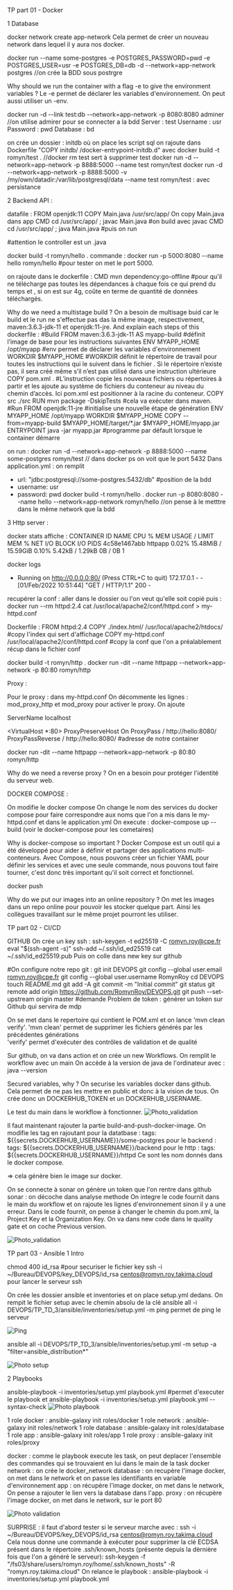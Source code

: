 TP part 01 - Docker

1 Database

docker network create app-network
Cela permet de créer un nouveau network dans lequel il y aura nos docker.

docker run --name some-postgres -e POSTGRES_PASSWORD=pwd -e POSTGRES_USER=usr -e POSTGRES_DB=db -d --network=app-network postgres //on crée la BDD sous postrgre

Why should we run the container with a flag -e to give the environment variables ?
Le -e permet de déclarer les variables d'environnement. On peut aussi utiliser un -env. 

docker run -d --link test:db --network=app-network -p 8080:8080 adminer //on utilise admirer pour se connecter a la bdd
Server	: test
Username : usr
Password : pwd
Database : bd

on crée un dossier : initdb où on place les script sql
on rajoute dans Dockerfile "COPY initdb/ /docker-entrypoint-initdb.d" avec 
docker build -t romyn/test . //docker rm test sert à supprimer test
docker run -d --network=app-network -p 8888:5000 --name test romyn/test
docker run -d --network=app-network -p 8888:5000 -v /my/own/datadir:/var/lib/postgresql/data --name test romyn/test : avec persistance


2 Backend API :

datafile : 
FROM openjdk:11
COPY Main.java /usr/src/app/ On copy Main.java dans app
CMD cd /usr/src/app/ ; javac Main.java  #on build avec javac
CMD cd /usr/src/app/ ; java Main.java #puis on run

#attention le controller est un .java

docker build -t romyn/hello .
commande : docker run  -p 5000:8080 --name hello romyn/hello #pour tester on met le port 5000.

on rajoute dans le dockerfile : CMD mvn dependency:go-offline #pour qu'il ne télécharge pas toutes les dépendances à chaque fois ce qui prend du temps et , si on est sur 4g, coûte en terme de quantité de données téléchargés.

Why do we need a multistage build ? 
On a besoin de multisage buid car le build et le run ne s'effectue pas das la même image, respectivement, maven:3.6.3-jdk-11 et openjdk:11-jre.
And explain each steps of this dockerfile :
#Build
FROM maven:3.6.3-jdk-11 AS myapp-build  #définit l’image de base pour les instructions suivantes
ENV MYAPP_HOME /opt/myapp #env permet de déclarer les variables d'environnement
WORKDIR $MYAPP_HOME  #WORKDIR définit le répertoire de travail pour toutes les instructions qui le suivent dans le fichier . Si le  répertoire n’existe pas, il sera créé même s’il n’est pas utilisé dans une instruction ultérieure
COPY pom.xml . #L’instruction copie les nouveaux fichiers ou répertoires à partir et les ajoute au système de fichiers du conteneur au niveau du chemin d’accès. Ici pom.xml est positionner à la racine du conteneur.
COPY src ./src 
RUN mvn package -DskipTests #cela va exécuter dans maven.
#Run
FROM openjdk:11-jre #initialise une nouvelle étape de génération
ENV MYAPP_HOME /opt/myapp
WORKDIR $MYAPP_HOME
COPY --from=myapp-build $MYAPP_HOME/target/*.jar $MYAPP_HOME/myapp.jar
ENTRYPOINT java -jar myapp.jar #programme par défault lorsque le container démarre

on run : docker run -d --network=app-network -p 8888:5000 --name some-postgres romyn/test // dans docker ps on voit que le port 5432
Dans application.yml : on remplit 
- url: "jdbc:postgresql://some-postgres:5432/db" #position de la bdd
- username: usr
- password: pwd
docker build -t romyn/hello .
docker run  -p 8080:8080 --name hello --network=app-network romyn/hello //on pense à le metttre dans le même network que la bdd

3 Http server :

docker stats affiche : 
CONTAINER ID   NAME      CPU %     MEM USAGE / LIMIT     MEM %     NET I/O           BLOCK I/O   PIDS
4c58e1467abb   httpapp   0.02%     15.48MiB / 15.59GiB   0.10%     5.42kB / 1.29kB   0B / 0B     1

docker logs
 * Running on http://0.0.0.0:80/ (Press CTRL+C to quit)
172.17.0.1 - - [01/Feb/2022 10:51:44] "GET / HTTP/1.1" 200 -

recupérer la conf : aller dans le dossier ou l'on veut qu'elle soit copié puis : docker run --rm httpd:2.4 cat /usr/local/apache2/conf/httpd.conf > my-httpd.conf

Dockerfile :
FROM httpd:2.4
COPY ./index.html/ /usr/local/apache2/htdocs/ #copy l'index qui sert d'affichage
COPY my-httpd.conf /usr/local/apache2/conf/httpd.conf #copy la conf que l'on a préalablement récup dans le fichier conf

docker build -t romyn/http .
docker run -dit --name httpapp --network=app-network -p 80:80 romyn/http

Proxy :

Pour le proxy : dans my-httpd.conf
On décommente les lignes : mod_proxy_http et mod_proxy pour activer le proxy.
On ajoute  

ServerName localhost

<VirtualHost *:80>
ProxyPreserveHost On
ProxyPass / http://hello:8080/
ProxyPassReverse / http://hello:8080/ #adresse de notre container
</VirtualHost>

docker run -dit --name httpapp --network=app-network -p 80:80 romyn/http

Why do we need a reverse proxy ?
On en a besoin pour protéger l'identité du serveur web.

DOCKER COMPOSE :

On modifie le docker compose
On change le nom des services du docker compose pour faire correspondre aux noms que l'on a mis dans le my-httpd.conf et dans le application.yml
On execute : docker-compose up --build
(voir le docker-compose pour les cometaires)


Why is docker-compose so important ?
Docker Compose est un outil qui a été développé pour aider à définir et partager des applications multi-conteneurs. Avec Compose, nous pouvons créer un fichier YAML pour définir les services et avec une seule commande, nous pouvons tout faire tourner, c'est donc très important qu'il soit correct et fonctionnel.

docker push

Why do we put our images into an online repository ?
On met les images dans un repo online pour pouvoir les stocker quelque part. Ainsi les collègues travaillant sur le même projet pourront les utiliser.




TP part 02 - CI/CD

GITHUB
On crée un key ssh :
ssh-keygen -t ed25519 -C romyn.roy@cpe.fr
eval "$(ssh-agent -s)"
ssh-add ~/.ssh/id_ed25519
cat ~/.ssh/id_ed25519.pub
Puis on colle dans new key sur github

#On configure notre repo git :
git init DEVOPS
git config --global user.email romyn.roy@cpe.fr
git config --global user.username RomynRoy
cd DEVOPS
touch README.md
git add -A
git commit -m "Initial commit"
git status
git remote add origin https://github.com/RomynRoy/DEVOPS.git
git push --set-upstream origin master #demande
Problem de token : générer un token sur Github qui servira de mdp

On se met dans le repertoire qui contient le POM.xml et on lance 'mvn clean verify'.
'mvn clean' permet de supprimer les fichiers générés par les précédentes générations	
'verify' permet d'exécuter des contrôles de validation et de qualité

Sur github, on va dans action et on crée un new Workflows.
On remplit le workflow avec un main
On accède à la version de java de l'ordinateur avec : java --version

Secured variables, why ?
On securise les variables docker dans github. Cela permet de ne pas les mettre en public et donc à la vision de tous.
On crée donc un DOCKERHUB_TOKEN et un DOCKERHUB_USERNAME.

Le test du main dans le workflow à fonctionner.
![Photo_validation](https://github.com/RomynRoy/DEVOPS/tree/master/img/docker.png?raw=true)

Il faut maintenant rajouter  la partie build-and-push-docker-image.
On modifie les tag en rajoutant pour la datatbase : tags: ${{secrets.DOCKERHUB_USERNAME}}/some-postgres
pour le backend : tags: ${{secrets.DOCKERHUB_USERNAME}}/backend
pour le http :  tags: ${{secrets.DOCKERHUB_USERNAME}}/httpd 
Ce sont les nom donnés dans le docker compose.

=> cela génère bien le image sur docker.

On se connecte à sonar
on génère un token que l'on rentre dans github
sonar : on décoche dans analyse methode
On integre le code fournit dans le main du workflow et on rajoute les lignes d'environnement sinon il y a une erreur.
Dans le code fournit, on pense à changer le chemin du pom.xml, la Project Key et la Organization Key.
On va dans new code dans le quality gate et on coche Previous version.

![Photo_validation](https://github.com/RomynRoy/DEVOPS/tree/master/img/sonar_passed.png?raw=true)






TP part 03 - Ansible
1 Intro

chmod 400 id_rsa #pour securiser le fichier key
ssh -i ~/Bureau/DEVOPS/key_DEVOPS/id_rsa centos@romyn.roy.takima.cloud pour lancer le serveur ssh

On crée les dossier ansible et inventories et on place setup.yml dedans.
On rempit le fichier setup avec le chemin absolu de la clé
ansible all -i DEVOPS/TP_TD_3/ansible/inventories/setup.yml -m ping permet de ping le serveur

![Ping](https://github.com/RomynRoy/DEVOPS/tree/master/img/ping.png?raw=true)

ansible all -i DEVOPS/TP_TD_3/ansible/inventories/setup.yml -m setup -a "filter=ansible_distribution*"

![Photo setup](https://github.com/RomynRoy/DEVOPS/tree/master/img/ping2.png?raw=true)


2 Playbooks

ansible-playbook -i inventories/setup.yml playbook.yml #permet d'executer le playbook
et  ansible-playbook -i inventories/setup.yml playbook.yml --syntax-check
![Photo playbook](https://github.com/RomynRoy/DEVOPS/tree/master/img/playbook.png?raw=true)


1 role docker : ansible-galaxy init roles/docker
1 role network : ansible-galaxy init roles/network
1 role database : ansible-galaxy init roles/database
1 role app  :  ansible-galaxy init roles/app
1 role proxy : ansible-galaxy init roles/proxy

docker : comme le playbook execute les task, on peut deplacer l'ensemble des commandes qui se trouvaient en lui dans le main de la task docker
network : on crée le docker_network
database : on recupère l'image docker, on met dans le network et on passe les identifiants en variable d'environnement
app : on récupère l'image docker, on met dans le network, On pense a rajouter le lien vers la database dans l'app.
proxy :  on récupère l'image docker, on met dans le network, sur le port 80 

![Photo validation](https://github.com/RomynRoy/DEVOPS/tree/master/img/takima.png?raw=true)





SURPRISE : 
il faut d'abord tester si le serveur marche avec : ssh -i ~/Bureau/DEVOPS/key_DEVOPS/id_rsa centos@romyn.roy.takima.cloud
Cela nous donne une commande à exécuter pour supprimer la clé ECDSA présent dans le répertoire .ssh/known_hosts (présente depuis la dèrnière fois que l'on  a généré le serveur): ssh-keygen -f "/fs03/share/users/romyn.roy/home/.ssh/known_hosts" -R "romyn.roy.takima.cloud"
On relance le playbook : ansible-playbook -i inventories/setup.yml playbook.yml
